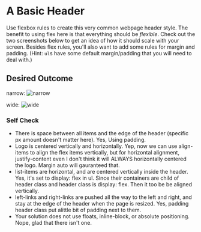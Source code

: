 # A Basic Header

Use flexbox rules to create this very common webpage header style. The benefit to using flex here is that everything should be _flexible_. Check out the two screenshots below to get an idea of how it should scale with your screen. Besides flex rules, you'll also want to add some rules for margin and padding. (Hint: `ul`s have some default margin/padding that you will need to deal with.)

## Desired Outcome

narrow:
![narrow](./desired-outcome-narrow.png)

wide: 
![wide](./desired-outcome-wide.png)

### Self Check
- There is space between all items and the edge of the header (specific px amount doesn't matter here). Yes, Using padding.
- Logo is centered vertically and horizontally. Yep, now we can use align-items
to align the flex items vertically, but for horizontal alignment, justify-content even I don't think it will ALWAYS horizontally centered the logo. Margin auto
will gauranteed that.
- list-items are horizontal, and are centered vertically inside the header. 
Yes, it's set to display: flex in ul. Since their containers are child
of header class and header class is display: flex. Then it too be be 
aligned vertically.
- left-links and right-links are pushed all the way to the left and right, and stay at the edge of the header when the page is resized. Yes, padding header 
class put alittle bit of padding next to them.
- Your solution does not use floats, inline-block, or absolute positioning.
Nope, glad that there isn't one.
